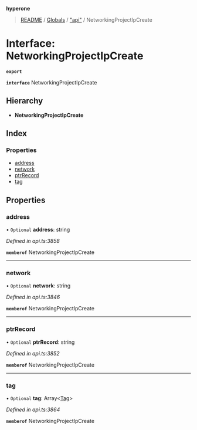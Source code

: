 **hyperone**

> [README](../README.md) / [Globals](../globals.md) / ["api"](../modules/_api_.md) / NetworkingProjectIpCreate

# Interface: NetworkingProjectIpCreate

**`export`** 

**`interface`** NetworkingProjectIpCreate

## Hierarchy

* **NetworkingProjectIpCreate**

## Index

### Properties

* [address](_api_.networkingprojectipcreate.md#address)
* [network](_api_.networkingprojectipcreate.md#network)
* [ptrRecord](_api_.networkingprojectipcreate.md#ptrrecord)
* [tag](_api_.networkingprojectipcreate.md#tag)

## Properties

### address

• `Optional` **address**: string

*Defined in api.ts:3858*

**`memberof`** NetworkingProjectIpCreate

___

### network

• `Optional` **network**: string

*Defined in api.ts:3846*

**`memberof`** NetworkingProjectIpCreate

___

### ptrRecord

• `Optional` **ptrRecord**: string

*Defined in api.ts:3852*

**`memberof`** NetworkingProjectIpCreate

___

### tag

• `Optional` **tag**: Array\<[Tag](_api_.tag.md)>

*Defined in api.ts:3864*

**`memberof`** NetworkingProjectIpCreate

